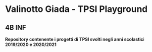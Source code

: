 # Valinotto Giada - TPSI Playground

## 4B INF

**Repository contenente i progetti di TPSI svolti negli anni scolastici 2019/2020 e 2020/2021**